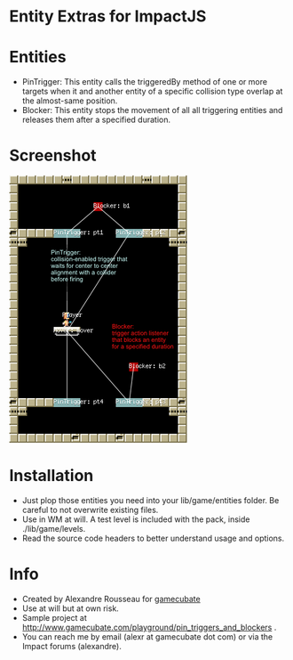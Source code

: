 # Entity Extras for ImpactJS #

# Entities
* PinTrigger: This entity calls the triggeredBy method of one or more
  targets when it and another entity of a specific collision type overlap at
  the almost-same position.
* Blocker: This entity stops the movement of all all triggering entities
  and releases them after a specified duration.

# Screenshot
![screenshot](/media/wm_screenshot.png)

# Installation
* Just plop those entities you need into your lib/game/entities folder. Be
  careful to not overwrite existing files.
* Use in WM at will. A test level is included with the pack, inside
  ./lib/game/levels.
* Read the source code headers to better understand usage and options.

# Info
* Created by Alexandre Rousseau for [gamecubate](http://www.gamecubate.com)
* Use at will but at own risk.
* Sample project at http://www.gamecubate.com/playground/pin_triggers_and_blockers .
* You can reach me by email (alexr at gamecubate dot com) or via the Impact
  forums (alexandre).
